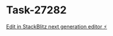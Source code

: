# Task-27282

[Edit in StackBlitz next generation editor ⚡️](https://stackblitz.com/~/github.com/kevin-turing/Task-27282)